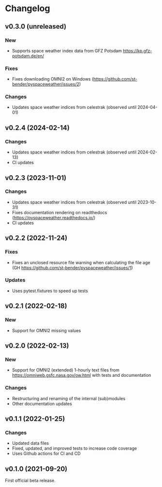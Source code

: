 Changelog
=========

v0.3.0 (unreleased)
-------------------

### New

- Supports space weather index data from GFZ Potsdam
  https://kp.gfz-potsdam.de/en/

### Fixes

- Fixes downloading OMNI2 on Windows (https://github.com/st-bender/pyspaceweather/issues/2)

### Changes

- Updates space weather indices from celestrak (observed until 2024-04-01)


v0.2.4 (2024-02-14)
-------------------

### Changes

- Updates space weather indices from celestrak (observed until 2024-02-13)
- CI updates


v0.2.3 (2023-11-01)
-------------------

### Changes

- Updates space weather indices from celestrak (observed until 2023-10-31)
- Fixes documentation rendering on readthedocs
  (https://pyspaceweather.readthedocs.io/)
- CI updates


v0.2.2 (2022-11-24)
-------------------

### Fixes

- Fixes an unclosed resource file warning when calculating the file age
  (GH https://github.com/st-bender/pyspaceweather/issues/1)

### Updates

- Uses pytest.fixtures to speed up tests


v0.2.1 (2022-02-18)
-------------------

### New

- Support for OMNI2 missing values


v0.2.0 (2022-02-13)
-------------------

### New

- Support for OMNI2 (extended) 1-hourly text files from <https://omniweb.gsfc.nasa.gov/ow.html>
  with tests and documentation

### Changes

- Restructuring and renaming of the internal (sub)modules
- Other documentation updates


v0.1.1 (2022-01-25)
-------------------

### Changes

- Updated data files
- Fixed, updated, and improved tests to increase code coverage
- Uses Github actions for CI and CD


v0.1.0 (2021-09-20)
-------------------

First official beta release.
